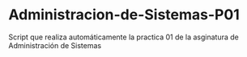 # Administracion-de-Sistemas-P01
Script que realiza automáticamente la practica 01 de la asginatura de Administración de Sistemas
